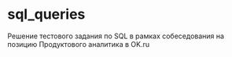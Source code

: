 # sql_queries

Решение тестового задания по SQL в рамках собеседования на позицию Продуктового аналитика в OK.ru

